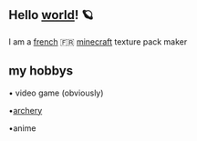 ## Hello [world](<https://en.wikipedia.org/wiki/World>)! 🪐
I am a [french](<https://en.wikipedia.org/wiki/France>) 🇫🇷 [minecraft](<https://fr.wikipedia.org/wiki/Minecraft>) texture pack maker
## my hobbys


• video game (obviously)

•[archery](<https://en.wikipedia.org/wiki/Archery>)

•anime

